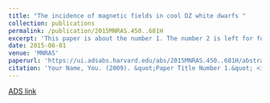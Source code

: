 ```yaml
---
title: "The incidence of magnetic fields in cool DZ white dwarfs "
collection: publications
permalink: /publication/2015MNRAS.450..681H
excerpt: 'This paper is about the number 1. The number 2 is left for future work.'
date: 2015-06-01
venue: 'MNRAS'
paperurl: 'https://ui.adsabs.harvard.edu/abs/2015MNRAS.450..681H/abstract'
citation: 'Your Name, You. (2009). &quot;Paper Title Number 1.&quot; <i>Journal 1</i>. 1(1).'
---
```

[ADS link](https://ui.adsabs.harvard.edu/abs/2015MNRAS.450..681H/abstract)
